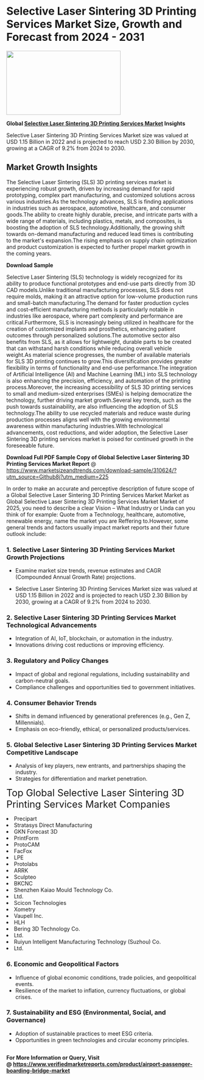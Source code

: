 <H1>Selective Laser Sintering 3D Printing Services Market Size, Growth and Forecast from 2024 - 2031</H1><img class="aligncenter size-medium wp-image-584254" src="https://thirdeyenews.in/wp-content/uploads/2024/09/Global-Market-Research-300x168.jpeg" alt="" width="300" height="168" /><p><strong>Global&nbsp;<a href="https://www.marketsizeandtrends.com/download-sample/310624/?utm_source=Github8j?utm_medium=225">Selective Laser Sintering 3D Printing Services Market</a> Insights</strong></p><p>Selective Laser Sintering 3D Printing Services Market size was valued at USD 1.15 Billion in 2022 and is projected to reach USD 2.30 Billion by 2030, growing at a CAGR of 9.2% from 2024 to 2030.</p><p><h2>Market Growth Insights</h2> <p>The Selective Laser Sintering (SLS) 3D printing services market is experiencing robust growth, driven by increasing demand for rapid prototyping, complex part manufacturing, and customized solutions across various industries.As the technology advances, SLS is finding applications in industries such as aerospace, automotive, healthcare, and consumer goods.The ability to create highly durable, precise, and intricate parts with a wide range of materials, including plastics, metals, and composites, is boosting the adoption of SLS technology.Additionally, the growing shift towards on-demand manufacturing and reduced lead times is contributing to the market's expansion.The rising emphasis on supply chain optimization and product customization is expected to further propel market growth in the coming years.</p> <p><strong>Download Sample</strong></p> <p>Selective Laser Sintering (SLS) technology is widely recognized for its ability to produce functional prototypes and end-use parts directly from 3D CAD models.Unlike traditional manufacturing processes, SLS does not require molds, making it an attractive option for low-volume production runs and small-batch manufacturing.The demand for faster production cycles and cost-efficient manufacturing methods is particularly notable in industries like aerospace, where part complexity and performance are critical.Furthermore, SLS is increasingly being utilized in healthcare for the creation of customized implants and prosthetics, enhancing patient outcomes through personalized solutions.The automotive sector also benefits from SLS, as it allows for lightweight, durable parts to be created that can withstand harsh conditions while reducing overall vehicle weight.As material science progresses, the number of available materials for SLS 3D printing continues to grow.This diversification provides greater flexibility in terms of functionality and end-use performance.The integration of Artificial Intelligence (AI) and Machine Learning (ML) into SLS technology is also enhancing the precision, efficiency, and automation of the printing process.Moreover, the increasing accessibility of SLS 3D printing services to small and medium-sized enterprises (SMEs) is helping democratize the technology, further driving market growth.Several key trends, such as the push towards sustainability, are also influencing the adoption of SLS technology.The ability to use recycled materials and reduce waste during production processes aligns well with the growing environmental awareness within manufacturing industries.With technological advancements, cost reductions, and wider adoption, the Selective Laser Sintering 3D printing services market is poised for continued growth in the foreseeable future.<p><span class=""><strong>Download Full PDF Sample Copy of Global Selective Laser Sintering 3D Printing Services Market Report</strong> @ <a href="https://www.marketsizeandtrends.com/download-sample/310624/?utm_source=Github8j?utm_medium=225" target="_blank">https://www.marketsizeandtrends.com/download-sample/310624/?utm_source=Github8j?utm_medium=225</a></span></p><p>In order to make an accurate and perceptive description of future scope of a Global&nbsp;Selective Laser Sintering 3D Printing Services Market Market as Global&nbsp;Selective Laser Sintering 3D Printing Services Market Market of 2025, you need to describe a clear Vision &ndash; What Industry or Linda can you think of for example: Quote from a Technology, healthcare, automotive, renewable energy, name the market you are Reffering to.However, some general trends and factors usually impact market reports and their future outlook include:</p><h3>1.&nbsp;<strong>Selective Laser Sintering 3D Printing Services Market Growth Projections</strong></h3><ul><li>Examine market size trends, revenue estimates and CAGR (Compounded Annual Growth Rate) projections.</li><li><p>Selective Laser Sintering 3D Printing Services Market size was valued at USD 1.15 Billion in 2022 and is projected to reach USD 2.30 Billion by 2030, growing at a CAGR of 9.2% from 2024 to 2030.</p></li></ul><h3>2.&nbsp;<strong>Selective Laser Sintering 3D Printing Services Market Technological Advancements</strong></h3><ul><li>Integration of AI, IoT, blockchain, or automation in the industry.</li><li>Innovations driving cost reductions or improving efficiency.</li></ul><h3>3.&nbsp;<strong>Regulatory and Policy Changes</strong></h3><ul><li>Impact of global and regional regulations, including sustainability and carbon-neutral goals.</li><li>Compliance challenges and opportunities tied to government initiatives.</li></ul><h3>4.&nbsp;<strong>Consumer Behavior Trends</strong></h3><ul><li>Shifts in demand influenced by generational preferences (e.g., Gen Z, Millennials).</li><li>Emphasis on eco-friendly, ethical, or personalized products/services.</li></ul><h3>5.&nbsp;<strong>Global Selective Laser Sintering 3D Printing Services Market Competitive Landscape</strong></h3><ul><li>Analysis of key players, new entrants, and partnerships shaping the industry.</li><li>Strategies for differentiation and market penetration.</li></ul><p data-pm-slice="1 1 []"><span style="color: inherit; font-family: inherit; font-size: 25px;">Top Global Selective Laser Sintering 3D Printing Services Market Companies</span></p><div class="" data-test-id=""><p><li>Precipart</li><li> Stratasys Direct Manufacturing</li><li> GKN Forecast 3D</li><li> PrintForm</li><li> ProtoCAM</li><li> FacFox</li><li> LPE</li><li> Protolabs</li><li> ARRK</li><li> Sculpteo</li><li> BKCNC</li><li> Shenzhen Kaiao Mould Technology Co.</li><li> Ltd.</li><li> Scicon Technologies</li><li> Xometry</li><li> Vaupell Inc.</li><li> HLH</li><li> Bering 3D Technology Co.</li><li> Ltd.</li><li> Ruiyun Intelligent Manufacturing Technology (Suzhou) Co.</li><li> Ltd.</li></p></div><h3>6.&nbsp;<strong>Economic and Geopolitical Factors</strong></h3><ul><li>Influence of global economic conditions, trade policies, and geopolitical events.</li><li>Resilience of the market to inflation, currency fluctuations, or global crises.</li></ul><h3>7.&nbsp;<strong>Sustainability and ESG (Environmental, Social, and Governance)</strong></h3><ul><li>Adoption of sustainable practices to meet ESG criteria.</li><li>Opportunities in green technologies and circular economy principles.</li></ul><h2><strong style="font-size: 14px;">For More Information or Query, Visit @&nbsp;</strong><a style="background-color: #ffffff; font-size: 14px;" href="https://www.marketsizeandtrends.com/report/selective-laser-sintering-3d-printing-services-market/" target="_blank">https://www.verifiedmarketreports.com/product/airport-passenger-boarding-bridge-market</a></h2>